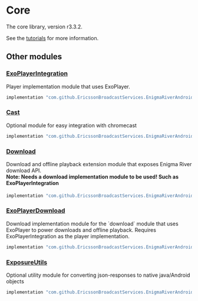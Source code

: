# Core

The core library, version r3.3.2.

See the [tutorials](tutorials/index.md) for more information.

## Other modules

### [ExoPlayerIntegration](https://github.com/EricssonBroadcastServices/EnigmaRiverAndroidExoPlayerIntegration/tree/r3.3.2)

<p>Player implementation module that uses ExoPlayer.</p>

```gradle
implementation "com.github.EricssonBroadcastServices.EnigmaRiverAndroid:exoplayerintegration:r3.3.2"
```

### [Cast](https://github.com/EricssonBroadcastServices/EnigmaRiverAndroidCast/tree/r3.3.2)

<p>Optional module for easy integration with chromecast</p>

```gradle
implementation "com.github.EricssonBroadcastServices.EnigmaRiverAndroid:cast:r3.3.2"
```

### [Download](https://github.com/EricssonBroadcastServices/EnigmaRiverAndroidDownload/tree/r3.3.2)

<p>Download and offline playback extension module that exposes Enigma River download API.</p>
<h4 style="margin-top: -1em">Note: Needs a download implementation module to be used! Such as ExoPlayerIntegration</h4>

```gradle
implementation "com.github.EricssonBroadcastServices.EnigmaRiverAndroid:download:r3.3.2"
```

### [ExoPlayerDownload](https://github.com/EricssonBroadcastServices/EnigmaRiverAndroidExoPlayerDownload/tree/r3.3.2)

<p>Download implementation module for the `download` module that uses ExoPlayer to power downloads and offline playback. Requires ExoPlayerIntegration as the player implementation.</p>

```gradle
implementation "com.github.EricssonBroadcastServices.EnigmaRiverAndroid:exoPlayerDownload:r3.3.2"
```

### [ExposureUtils](https://github.com/EricssonBroadcastServices/EnigmaRiverAndroidExposureUtils/tree/r3.3.2)

<p>Optional utility module for converting json-responses to native java/Android objects</p>

```gradle
implementation "com.github.EricssonBroadcastServices.EnigmaRiverAndroid:exposureUtils:r3.3.2"
```